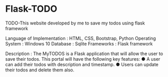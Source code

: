 # Flask-TODO
TODO-This website developed by me to save my todos using flask framework

Language of Implementation		: HTML, CSS, Bootstrap, Python
Operating System		        	: Windows 10
Database        		      		: Sqlite
Frameworks                    : Flask framework

Description				:
The MyTODOS is a Flask application that will  allow the user to save their todos.
This portal will have the following key features:
● A user can add their todos with description and timestamp.
● Users can update their todos and delete them also.
